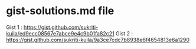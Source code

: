 # gist-solutions.md file

Gist 1 : <https://gist.github.com/sukriti-kuila/ed9ecc08567e7abce9e4c9b01fa82c21>
Gist 2 : <https://gist.github.com/sukriti-kuila/9a3ce7cdc7b8938e6f4654813e6a1290>
